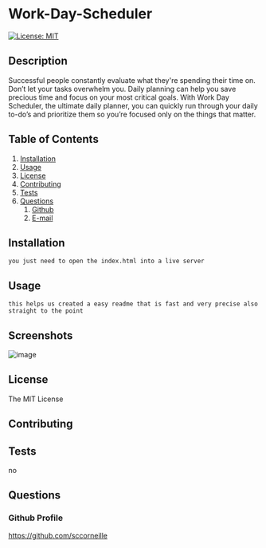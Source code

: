 # Work-Day-Scheduler
[![License: MIT](https://img.shields.io/badge/License-MIT-yellow.svg)](https://github.com/siennameow/Work-Day-Scheduler/blob/main/LICENSE)

## Description

Successful people constantly evaluate what they're spending their time on. Don’t let your tasks overwhelm you. Daily planning can help you save precious time and focus on your most critical goals. With Work Day Scheduler, the ultimate daily planner, you can quickly run through your daily to-do’s and prioritize them so you’re focused only on the things that matter.


## Table of Contents

1. [Installation](#installation)
2. [Usage](#usage)
3. [License](#license)
4. [Contributing](#contributing)
5. [Tests](#tests)
6. [Questions](#questions)
    1. [Github](#github-profile)
    2. [E-mail](#e-mail-address)
    
## Installation
    you just need to open the index.html into a live server
    
## Usage
    this helps us created a easy readme that is fast and very precise also straight to the point
## Screenshots

![image](https://github.com/Sccorneille100/Schedule-Planner/assets/127679758/ffcaa4ea-9545-40f7-8fb4-2322cfb16433)

## License

The MIT License
    
## Contributing
    
    
## Tests
    
no

## Questions
### Github Profile
https://github.com/sccorneille

